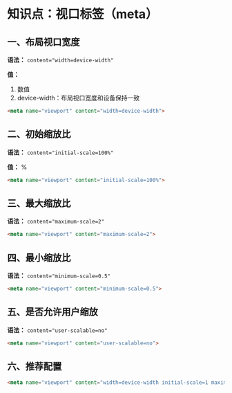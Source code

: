 # 知识点：视口标签（meta）

## 一、布局视口宽度

**语法：** `content="width=device-width"`

**值：**
1. 数值
2. device-width：布局视口宽度和设备保持一致

```html
<meta name="viewport" content="width=device-width">
```

## 二、初始缩放比

**语法：** `content="initial-scale=100%"`

**值：** %

```html
<meta name="viewport" content="initial-scale=100%">
```

## 三、最大缩放比 

**语法：** `content="maximum-scale=2"`

```html
<meta name="viewport" content="maximum-scale=2">
```

## 四、最小缩放比

**语法：** `content="minimum-scale=0.5"`

```html
<meta name="viewport" content="minimum-scale=0.5">
```

## 五、是否允许用户缩放

**语法：** `content="user-scalable=no"`

```html
<meta name="viewport" content="user-scalable=no">
```

## 六、推荐配置
```html
<meta name="viewport" content="width=device-width initial-scale=1 maximum-scale=1 minimum-scale=1 user-scalable=no">
```